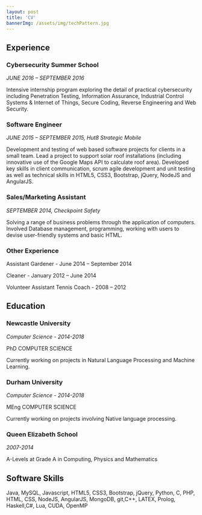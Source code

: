 ```yaml
---
layout: post
title: 'CV'
bannerImg: /assets/img/techPattern.jpg
---
```

## Experience ##

### Cybersecurity Summer School ###
*JUNE 2016 – SEPTEMBER 2016*

Intensive internship program exploring the detail
of practical cybersecurity including Penetration Testing, Information Assurance, Industrial Control Systems & Internet of Things, Secure Coding, Reverse Engineering and Web Security.

### Software Engineer ###

*JUNE 2015 – SEPTEMBER 2015, Hut8 Strategic Mobile*

Development and testing of web based software
projects for clients in a small team. Lead a project to support solar roof installations (including innovative use of the Google Maps API to calculate roof area). Developed key skills in client communication, scrum agile development and unit testing as well as technical skills in HTML5, CSS3, Bootstrap, jQuery, NodeJS and AngularJS.

### Sales/Marketing Assistant ###
*SEPTEMBER 2014, Checkpoint Safety*

Solving a range of business problems through the
application of computers. Involved Database management, programming, working with users to devise user-friendly systems and basic HTML.

### Other Experience ###
Assistant Gardener - June 2014 – September 2014

Cleaner - January 2012 – June 2014

Volunteer Assistant Tennis Coach - 2008 – 2012

## Education ##

### Newcastle University ###
*Computer Science - 2014-2018*

PhD COMPUTER SCIENCE

Currently working on projects in Natural Language Processing and Machine Learning.

### Durham University ###
*Computer Science - 2014-2018*

MEng COMPUTER SCIENCE

Currently working on projects involving Native language processing.

### Queen Elizabeth School ###
*2007-2014*

A-Levels at Grade A in Computing, Physics and Mathematics

## Software Skills ##

Java, MySQL, Javascript,
HTML5, CSS3, Bootstrap,
jQuery, Python, C, PHP,
HTML, CSS, NodeJS,
AngularJS, MongoDB, git,C++, LATEX, Prolog, Haskell,C#, Lua, CUDA, OpenMP